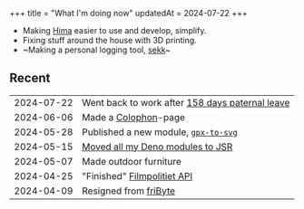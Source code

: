 +++
title = "What I'm doing now"
updatedAt = 2024-07-22
+++

- Making [Hima] easier to use and develop, simplify.
- Fixing stuff around the house with 3D printing.
- ~Making a personal logging tool, [sekk]~

## Recent

|            |                                                   |
| ---------: | :------------------------------------------------ |
| 2024-07-22 | Went back to work after [158 days paternal leave] |
| 2024-06-06 | Made a [Colophon]-page                            |
| 2024-05-28 | Published a new module, [`gpx-to-svg`]            |
| 2024-05-15 | [Moved all my Deno modules to JSR]                |
| 2024-05-07 | Made outdoor furniture                            |
| 2024-04-25 | "Finished" [Filmpolitiet API]                     |
| 2024-04-09 | Resigned from [friByte]                           |

[hima]: https://sr.ht/~timharek/hima/
[Filmpolitiet API]: https://sr.ht/~timharek/filmpolitiet-api/
[sekk]: https://git.sr.ht/~timharek/sekk
[Moved all my Deno modules to JSR]:
  /blog/all-my-deno-modules-are-now-available-on-jsr
[`gpx-to-svg`]: https://jsr.io/@timharek/gpx-to-svg
[fribyte]: https://fribyte.no/
[colophon]: /colophon
[158 days paternal leave]: /blog/not-going-to-work-for-158-days
